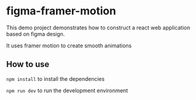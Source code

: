 # figma-framer-motion

This demo project demonstrates how to construct a react web application based on
figma design.

It uses framer motion to create smooth animations

## How to use

`npm install` to install the dependencies

`npm run dev` to run the development environment
